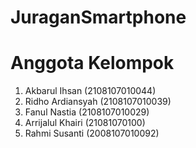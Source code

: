 # JuraganSmartphone

# Anggota Kelompok
1. Akbarul Ihsan    (2108107010044)
2. Ridho Ardiansyah (2108107010039)
3. Fanul Nastia     (2108107010029)
4. Arrijalul Khairi (21081070100)
5. Rahmi Susanti    (2008107010092)
